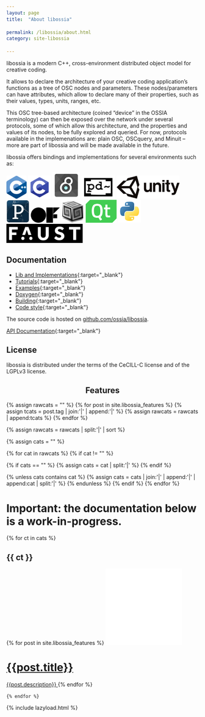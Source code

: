 ```yaml
---
layout: page
title:  "About libossia"

permalink: /libossia/about.html
category: site-libossia

---
```


libossia is a modern C++, cross-environment distributed object model for creative coding.

It allows to declare the architecture of your creative coding application’s functions as a tree of OSC nodes and parameters. These nodes/parameters can have attributes, which allow to declare many of their properties, such as their values, types, units, ranges, etc.

This OSC tree-based architecture (coined “device” in the OSSIA terminology) can then be exposed over the network under several protocols, some of which allow this architecture, and the properties and values of its nodes, to be fully explored and queried. For now, protocols available in the implemenations are: plain OSC, OSCquery, and Minuit – more are part of libossia and will be made available in the future.

libossia offers bindings and implementations for several environments such as:

<div class="logo-grid" style="margin-top: 1em; margin-bottom: 1em;">
    <a href="download.html#cpp-binding"><img src="/assets/logo/cpp.png" height="60" width="auto"/></a>
    <a href="download.html#c-binding" ><img src="/assets/logo/c.png" height="60" width="auto"/></a>
    <a href="download.html#max-binding"><img src="/assets/logo/max.jpg" height="70" width="auto"/></a>
    <a href="download.html#pd-binding" ><img src="/assets/logo/pd.png" height="60" width="auto"/></a>
    <a href="download.html#unity-binding"><img src="/assets/logo/unity.png" height="60" width="auto"/></a>
    <a href="download.html#processing-binding"><img src="/assets/logo/processing.jpg" height="60" width="auto"/></a>
    <a href="download.html#of-binding"><img src="/assets/logo/of.png" height="40" width="auto"/></a>
    <a href="download.html#supercollider-binding"><img src="/assets/logo/supercollider-logo.png" height="60" width="auto"/></a>
    <a href="download.html#qt-binding"><img src="/assets/logo/qt-logo.png" height="60" width="auto"/></a>
    <a href="download.html#python-binding"><img src="/assets/logo/python-logo.png" height="60" width="auto"/></a>
    <a href="download.html#faust-binding"><img src="/assets/logo/faust.png" height="50" width="auto"/></a>
</div>

## Documentation

* [Lib and Implementations](https://ossia.io/ossia-docs/#introduction){:target="_blank"}
* [Tutorials](https://github.com/ossia/libossia/tree/master/docs/Tutorial){:target="_blank"}
* [Examples](https://github.com/ossia/libossia/tree/master/examples){:target="_blank"}
* [Doxygen](https://ossia.io/libossia/html/){:target="_blank"}
* [Building](https://github.com/ossia/libossia/wiki/Building){:target="_blank"}
* [Code style](https://github.com/ossia/libossia/wiki/Code-style-guide){:target="_blank"}

The source code is hosted on <a href="https://github.com/ossia/libossia" target="_blank" >github.com/ossia/libossia</a>.

[API Documentation](https://ossia.io/ossia-docs/#introduction){:target="_blank"}


## License

libossia is distributed under the terms of the CeCILL-C license and of the LGPLv3 license.

<h2 class="page-title" style="text-align:center;">Features</h2>

{% assign rawcats = "" %}
{% for post in site.libossia_features %}
{% assign tcats = post.tag | join:'|' | append:'|' %}
{% assign rawcats = rawcats | append:tcats %}
{% endfor %}

{% assign rawcats = rawcats | split:'|' | sort %}

{% assign cats = "" %}

{% for cat in rawcats %}
{% if cat != "" %}

{% if cats == "" %}
{% assign cats = cat | split:'|' %}
{% endif %}

{% unless cats contains cat %}
{% assign cats = cats | join:'|' | append:'|' | append:cat | split:'|' %}
{% endunless %}
{% endif %}
{% endfor %}

<h1> Important: the documentation below is a work-in-progress. </h1>


<div>
    {% for ct in cats %}
         <h2 class="feature-title">{{ ct }}</h2>
         <div class="features-list">
        {% for post in site.libossia_features %}
                <a href="{{post.url}}" class="thumbnail" >
                    <img class="thumbnail-feature" src="/assets/blank.png" alt="{{post.title}}" data-echo="{{post.image}}"  width="auto"/>
                    <h1 class="blog-title">{{post.title}} </h1>
                    <span class="feature-description">{{post.description}}</span>
                </a>
        {% endfor %}
        </div>

    {% endfor %}
</div>

{% include lazyload.html %}


